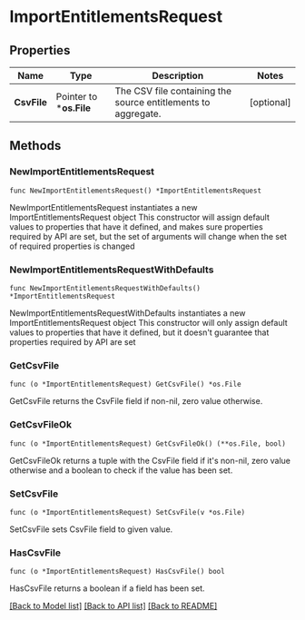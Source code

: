 # ImportEntitlementsRequest

## Properties

Name | Type | Description | Notes
------------ | ------------- | ------------- | -------------
**CsvFile** | Pointer to ***os.File** | The CSV file containing the source entitlements to aggregate. | [optional] 

## Methods

### NewImportEntitlementsRequest

`func NewImportEntitlementsRequest() *ImportEntitlementsRequest`

NewImportEntitlementsRequest instantiates a new ImportEntitlementsRequest object
This constructor will assign default values to properties that have it defined,
and makes sure properties required by API are set, but the set of arguments
will change when the set of required properties is changed

### NewImportEntitlementsRequestWithDefaults

`func NewImportEntitlementsRequestWithDefaults() *ImportEntitlementsRequest`

NewImportEntitlementsRequestWithDefaults instantiates a new ImportEntitlementsRequest object
This constructor will only assign default values to properties that have it defined,
but it doesn't guarantee that properties required by API are set

### GetCsvFile

`func (o *ImportEntitlementsRequest) GetCsvFile() *os.File`

GetCsvFile returns the CsvFile field if non-nil, zero value otherwise.

### GetCsvFileOk

`func (o *ImportEntitlementsRequest) GetCsvFileOk() (**os.File, bool)`

GetCsvFileOk returns a tuple with the CsvFile field if it's non-nil, zero value otherwise
and a boolean to check if the value has been set.

### SetCsvFile

`func (o *ImportEntitlementsRequest) SetCsvFile(v *os.File)`

SetCsvFile sets CsvFile field to given value.

### HasCsvFile

`func (o *ImportEntitlementsRequest) HasCsvFile() bool`

HasCsvFile returns a boolean if a field has been set.


[[Back to Model list]](../README.md#documentation-for-models) [[Back to API list]](../README.md#documentation-for-api-endpoints) [[Back to README]](../README.md)


